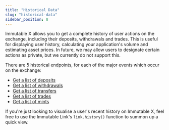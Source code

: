 ```yaml
---
title: "Historical Data"
slug: "historical-data"
sidebar_position: 8
---
```

Immutable X allows you to get a complete history of user actions on the exchange, including their deposits, withdrawals and trades. This is useful for displaying user history, calculating your application's volume and estimating asset prices. In future, we may allow users to designate certain actions as private, but we currently do not support this.

There are 5 historical endpoints, for each of the major events which occur on the exchange:

- [Get a list of deposits](ref:get_v1-deposits-1)
- [Get a list of withdrawals](ref:get_v1-withdrawals-1)
- [Get a list of transfers](ref:get_v1-transfers-1)
- [Get a list of trades](ref:get_v1-trades-1)
- [Get a list of mints](ref:get_v1-mints-1)

If you're just looking to visualise a user's recent history on Immutable X, feel free to use the Immutable Link's `link.history()` function to summon up a quick view.